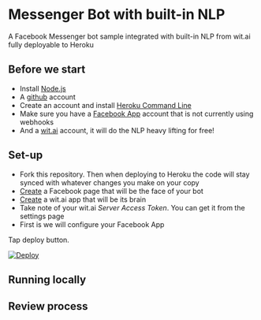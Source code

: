 # Messenger Bot with built-in NLP
A Facebook Messenger bot sample integrated with built-in NLP from wit.ai fully deployable to Heroku

## Before we start

 * Install [Node.js](https://nodejs.org/en/download/)
 * A [github](https://github.com/join?source=login) account
 * Create an account and install [Heroku Command Line](https://devcenter.heroku.com/articles/heroku-cli)
 * Make sure you have a [Facebook App](https://developers.facebook.com/apps) account that is not currently using webhooks
 * And a [wit.ai](https://wit.ai/) account, it will do the NLP heavy lifting for free!
 
## Set-up

 * Fork this repository. Then when deploying to Heroku the code will stay synced with whatever changes you make on your copy
 * [Create](https://www.facebook.com/pages/create/) a Facebook page that will be the face of your bot
 * [Create](https://wit.ai/apps/new) a wit.ai app that will be its brain
 * Take note of your wit.ai *Server Access Token*. You can get it from the settings page
 * First is we will configure your Facebook App
 
 
Tap deploy button.

[![Deploy](https://www.herokucdn.com/deploy/button.svg)](https://heroku.com/deploy)


## Running locally


## Review process
